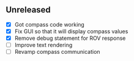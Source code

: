 
Unreleased
----------

- [x] Got compass code working
- [x] Fix GUI so that it will display compass values
- [x] Remove debug statement for ROV response
- [ ] Improve text rendering
- [ ] Revamp compass communication
